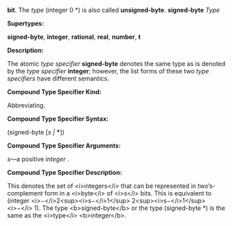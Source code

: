 **bit**. The *type* (integer 0 \*) is also called **unsigned-byte**. **signed-byte** *Type* 

**Supertypes:** 

**signed-byte**, **integer**, **rational**, **real**, **number**, **t** 

**Description:** 

The atomic *type specifier* **signed-byte** denotes the same type as is denoted by the *type specifier* **integer**; however, the list forms of these two *type specifiers* have different semantics. 



 

 

**Compound Type Specifier Kind:** 

Abbreviating. 

**Compound Type Specifier Syntax:** 

(signed-byte [*s |* **\***]) 

**Compound Type Specifier Arguments:** 

*s*—a positive *integer* . 

**Compound Type Specifier Description:** 

This denotes the set of &#60;i&#62;integers&#60;/i&#62; that can be represented in two’s-complement form in a &#60;i&#62;byte&#60;/i&#62; of &#60;i&#62;s&#60;/i&#62; bits. This is equivalent to (integer &#60;i&#62;−&#60;/i&#62;2&#60;sup&#62;&#60;i&#62;s−&#60;/i&#62;1&#60;/sup&#62; 2&#60;sup&#62;&#60;i&#62;s−&#60;/i&#62;1&#60;/sup&#62; &#60;i&#62;−&#60;/i&#62; 1). The type &#60;b&#62;signed-byte&#60;/b&#62; or the type (signed-byte *) is the same as the &#60;i&#62;type&#60;/i&#62; &#60;b&#62;integer&#60;/b&#62;. 

